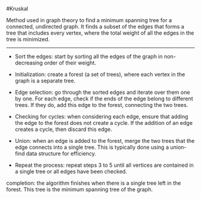 #Kruskal

Method used in graph theory to find a minimum spanning tree for a connected, undirected graph. It finds a subset of the edges that forms a tree that includes every vertex, where the total weight of all the edges in the tree is minimized. 

***

+ Sort the edges: start by sorting all the edges of the graph in non-decreasing order of their weight.

+ Initialization: create a forest (a set of trees), where each vertex in the graph is a separate tree.

+ Edge selection: go through the sorted edges and iterate over them one by one. For each edge, check if the ends of the edge belong to different trees. If they do, add this edge to the forest, connecting the two trees.

+ Checking for cycles: when considering each edge, ensure that adding the edge to the forest does not create a cycle. If the addition of an edge creates a cycle, then discard this edge.

+ Union: when an edge is added to the forest, merge the two trees that the edge connects into a single tree. This is typically done using a union-find data structure for efficiency.

+ Repeat the process: repeat steps 3 to 5 until all vertices are contained in a single tree or all edges have been checked.

completion: the algorithm finishes when there is a single tree left in the forest. This tree is the minimum spanning tree of the graph.